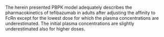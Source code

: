 The herein presented PBPK model adequately describes the pharmacokinetics of tefibazumab in adults after adjusting the affinity to FcRn except for the lowest dose for which the plasma concentrations are underestimated. The initial plasma concentrations are slightly underestimated also for higher doses.
